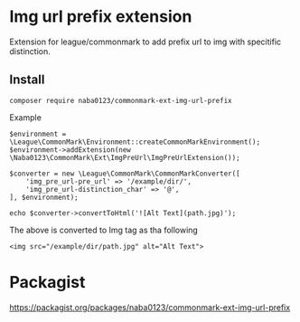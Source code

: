 # Img url prefix extension

Extension for league/commonmark to add prefix url to img with specitific distinction.

## Install

```
composer require naba0123/commonmark-ext-img-url-prefix
```

Example

```
$environment = \League\CommonMark\Environment::createCommonMarkEnvironment();
$environment->addExtension(new \Naba0123\CommonMark\Ext\ImgPreUrl\ImgPreUrlExtension());

$converter = new \League\CommonMark\CommonMarkConverter([
	'img_pre_url-pre_url' => '/example/dir/',
	'img_pre_url-distinction_char' => '@',
], $environment);

echo $converter->convertToHtml('![Alt Text](path.jpg)');
```

The above is converted to Img tag as tha following
```
<img src="/example/dir/path.jpg" alt="Alt Text">
```

# Packagist

https://packagist.org/packages/naba0123/commonmark-ext-img-url-prefix
